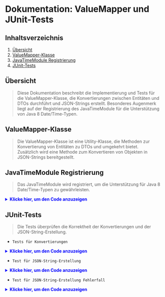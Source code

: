 # Dokumentation: ValueMapper und JUnit-Tests

## Inhaltsverzeichnis
1. [Übersicht](#übersicht)
2. [ValueMapper-Klasse](#valuemapper-klasse)
3. [JavaTimeModule Registrierung](#javatimemodule-registrierung)
4. [JUnit-Tests](#junit-tests)


## Übersicht
> Diese Dokumentation beschreibt die Implementierung und Tests für die ValueMapper-Klasse, die Konvertierungen 
> zwischen Entitäten und DTOs durchführt und JSON-Strings erstellt.
> Besonderes Augenmerk liegt auf der Registrierung des JavaTimeModule für die Unterstützung von Java 8 Date/Time-Typen.

## ValueMapper-Klasse
> Die ValueMapper-Klasse ist eine Utility-Klasse, die Methoden zur Konvertierung von Entitäten zu DTOs und umgekehrt bietet.
> Zusätzlich wird eine Methode zum Konvertieren von Objekten in JSON-Strings bereitgestellt.

## JavaTimeModule Registrierung
> Das JavaTimeModule wird registriert, um die Unterstützung für Java 8 Date/Time-Typen zu gewährleisten.
<details>
<summary style="color: blue"><strong>Klicke hier, um den Code anzuzeigen</strong></summary>

```java
import com.fasterxml.jackson.core.JsonProcessingException;
import com.fasterxml.jackson.databind.ObjectMapper;
import com.fasterxml.jackson.datatype.jsr310.JavaTimeModule;

public class ValueMapper {
    private static final ObjectMapper objectMapper = new ObjectMapper();

    static {
        objectMapper.registerModule(new JavaTimeModule());
    }

    private ValueMapper() {}

    public static NoteResponseDTO convertToResponseDTO(Note note) {
        // Methode zur Konvertierung einer Note in NoteResponseDTO
    }

    public static Note convertToEntity(NoteRequestDTO noteRequestDTO) {
        // Methode zur Konvertierung von NoteRequestDTO in Note
    }

    public static EmployeeResponseDTO convertToResponseDTO(Employee employee) {
        // Methode zur Konvertierung eines Employee in EmployeeResponseDTO
    }

    public static Employee convertToEntity(EmployeeRequestDTO employeeRequestDTO) {
        // Methode zur Konvertierung von EmployeeRequestDTO in Employee
    }

    public static Customer convertToEntity(CustomerRequestDTO customerRequestDTO) {
        // Methode zur Konvertierung von CustomerRequestDTO in Customer
    }

    public static CustomerResponseDTO convertToResponseDTO(Customer customer) {
        // Methode zur Konvertierung eines Customers in CustomerResponseDTO
    }

    public static String jsonAsString(Object obj) {
        try {
            return objectMapper.writeValueAsString(obj);
        } catch (JsonProcessingException e) {
            throw new RuntimeException("Error converting object to JSON string", e);
        }
    }
}

```
</details>

## JUnit-Tests
> Die Tests überprüfen die Korrektheit der Konvertierungen und der JSON-String-Erstellung.
- `Tests für Konvertierungen`
<details>
<summary style="color: blue"><strong>Klicke hier, um den Code anzuzeigen</strong></summary>

```java
@Test
void itShouldConvertToResponseDTO() {
    // Test für Konvertierung von Employee zu EmployeeResponseDTO

    // Test für Konvertierung von Customer zu CustomerResponseDTO

    // Test für Konvertierung von Note zu NoteResponseDTO
}

@Test
void itShouldConvertToEntity() {
    // Test für Konvertierung von EmployeeRequestDTO zu Employee

    // Test für Konvertierung von CustomerRequestDTO zu Customer

    // Test für Konvertierung von NoteRequestDTO zu Note
}

```
</details>

- `Test für JSON-String-Erstellung`
<details>
<summary style="color: blue"><strong>Klicke hier, um den Code anzuzeigen</strong></summary>

```java
@Test
void itShouldConvertObjectToJsonString() {
    // Test für JSON-String-Erstellung von EmployeeRequestDTO

    // Test für JSON-String-Erstellung von CustomerRequestDTO

    // Test für JSON-String-Erstellung von NoteRequestDTO
}

```
</details>

- `Test für JSON-String-Erstellung Fehlerfall`
<details>
<summary style="color: blue"><strong>Klicke hier, um den Code anzuzeigen</strong></summary>

```java
@Test
void itShouldThrowExceptionWhenObjectCannotBeConverted() {
    // Test für Fehlerfall bei der JSON-String-Erstellung
}

```
</details>
